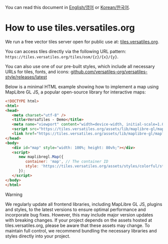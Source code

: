 You can read this document in [English/영어](use_tiles.versatiles.org.md) or [Korean/한국어](use_tiles.versatiles.org.ko.md).

# How to use tiles.versatiles.org

We run a free vector tiles server open for public use at: [tiles.versatiles.org](https://tiles.versatiles.org).

You can access tiles directly via the following URL pattern: `https://tiles.versatiles.org/tiles/osm/{z}/{x}/{y}`.

You can also use one of our pre-built styles, which include all necessary URLs for tiles, fonts, and icons: [github.com/versatiles-org/versatiles-style/releases/latest](https://github.com/versatiles-org/versatiles-style/releases/latest/)

Below is a minimal HTML example showing how to implement a map using MapLibre GL JS, a popular open-source library for interactive maps:

```html
<!DOCTYPE html>
<html>
<head>
   <meta charset="utf-8" />
   <title>VersaTiles - Demo</title>
   <meta name="viewport" content="width=device-width, initial-scale=1.0" />
   <script src="https://tiles.versatiles.org/assets/lib/maplibre-gl/maplibre-gl.js"></script>
   <link href="https://tiles.versatiles.org/assets/lib/maplibre-gl/maplibre-gl.css" rel="stylesheet" />
</head>
<body>
   <div id="map" style="width: 100%; height: 80vh;"></div>
   <script>
      new maplibregl.Map({
         container: 'map', // The container ID
         style: 'https://tiles.versatiles.org/assets/styles/colorful/style.json' // Style URL
      });
   </script>
</body>
</html>
```

> [!WARNING]
> We regularly update all frontend libraries, including MapLibre GL JS, plugins and styles, to the latest versions to ensure optimal performance and incorporate bug fixes. However, this may include major version updates with breaking changes.
> If your project depends on the assets hosted at tiles.versatiles.org, please be aware that these assets may change. To maintain full control, we recommend bundling the necessary libraries and styles directly into your project.
